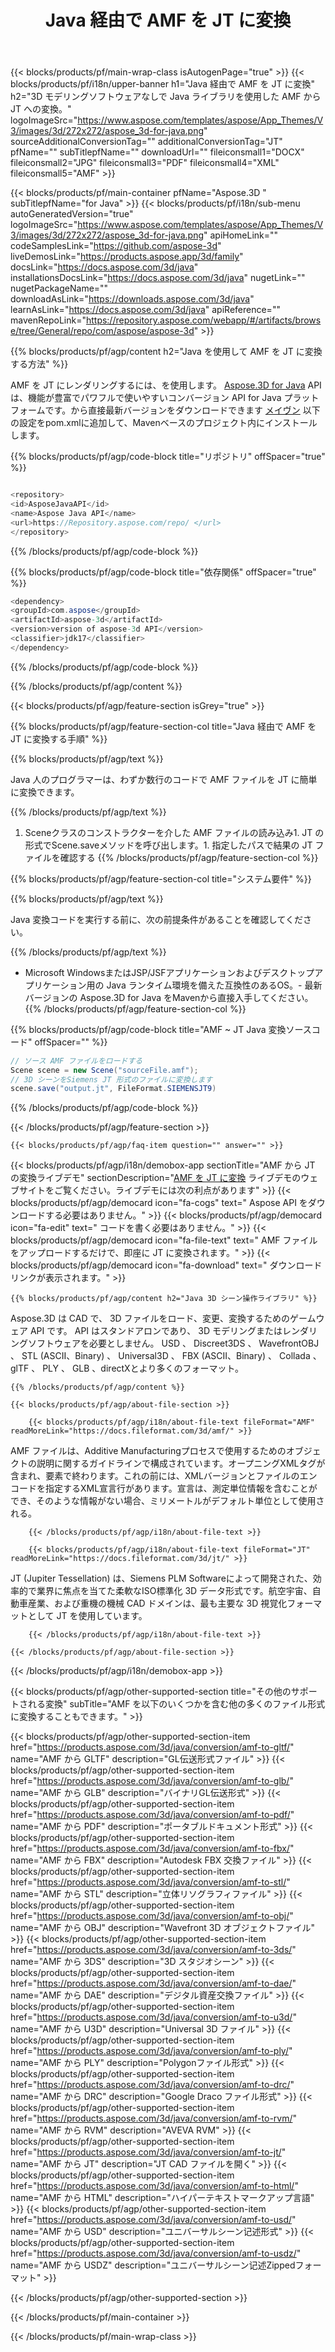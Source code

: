 ﻿---
title: Java 経由で AMF を JT に変換
weight: 530
url: /ja/java/conversion/amf-to-jt/ 
description: AMF 形式の Java ファイルへの変換コードのサンプル。このコード例を使用して、Webまたはデスクトップ Java ベースのアプリケーション内で AMF を JT に変換します。
---
{{< blocks/products/pf/main-wrap-class isAutogenPage="true" >}}
{{< blocks/products/pf/i18n/upper-banner h1="Java 経由で AMF を JT に変換" h2="3D モデリングソフトウェアなしで Java ライブラリを使用した AMF から JT への変換。" logoImageSrc="https://www.aspose.com/templates/aspose/App_Themes/V3/images/3d/272x272/aspose_3d-for-java.png" sourceAdditionalConversionTag="" additionalConversionTag="JT" pfName="" subTitlepfName="" downloadUrl="" fileiconsmall1="DOCX" fileiconsmall2="JPG" fileiconsmall3="PDF" fileiconsmall4="XML" fileiconsmall5="AMF" >}}

{{< blocks/products/pf/main-container pfName="Aspose.3D " subTitlepfName="for Java" >}}
{{< blocks/products/pf/i18n/sub-menu autoGeneratedVersion="true" logoImageSrc="https://www.aspose.com/templates/aspose/App_Themes/V3/images/3d/272x272/aspose_3d-for-java.png" apiHomeLink="" codeSamplesLink="https://github.com/aspose-3d" liveDemosLink="https://products.aspose.app/3d/family" docsLink="https://docs.aspose.com/3d/java" installationsDocsLink="https://docs.aspose.com/3d/java" nugetLink="" nugetPackageName="" downloadAsLink="https://downloads.aspose.com/3d/java" learnAsLink="https://docs.aspose.com/3d/java" apiReference="" mavenRepoLink="https://repository.aspose.com/webapp/#/artifacts/browse/tree/General/repo/com/aspose/aspose-3d" >}}

{{% blocks/products/pf/agp/content h2="Java を使用して AMF を JT に変換する方法" %}}

 AMF を JT にレンダリングするには、を使用します。
 [Aspose.3D for Java](https://products.aspose.com/3d/java) 
 API は、機能が豊富でパワフルで使いやすいコンバージョン API for Java プラットフォームです。から直接最新バージョンをダウンロードできます
 [メイヴン](https://repository.aspose.com/webapp/#/artifacts/browse/tree/General/repo/com/aspose/aspose-3d) 
 以下の設定をpom.xmlに追加して、Mavenベースのプロジェクト内にインストールします。

{{% blocks/products/pf/agp/code-block title="リポジトリ" offSpacer="true" %}}

```cs

<repository>
<id>AsposeJavaAPI</id>
<name>Aspose Java API</name>
<url>https://Repository.aspose.com/repo/ </url>
</repository>


```

{{% /blocks/products/pf/agp/code-block %}}

{{% blocks/products/pf/agp/code-block title="依存関係" offSpacer="true" %}}

```cs
<dependency>
<groupId>com.aspose</groupId>
<artifactId>aspose-3d</artifactId>
<version>version of aspose-3d API</version>
<classifier>jdk17</classifier>
</dependency>


```

{{% /blocks/products/pf/agp/code-block %}}

{{% /blocks/products/pf/agp/content %}}

{{< blocks/products/pf/agp/feature-section isGrey="true" >}}

{{% blocks/products/pf/agp/feature-section-col title="Java 経由で AMF を JT に変換する手順" %}}

{{% blocks/products/pf/agp/text %}}

 Java 人のプログラマーは、わずか数行のコードで AMF ファイルを JT に簡単に変換できます。

{{% /blocks/products/pf/agp/text %}}

1. Sceneクラスのコンストラクターを介した AMF ファイルの読み込み1. JT の形式でScene.saveメソッドを呼び出します。1. 指定したパスで結果の JT ファイルを確認する
{{% /blocks/products/pf/agp/feature-section-col %}}

{{% blocks/products/pf/agp/feature-section-col title="システム要件" %}}

{{% blocks/products/pf/agp/text %}}

 Java 変換コードを実行する前に、次の前提条件があることを確認してください。

{{% /blocks/products/pf/agp/text %}}

- Microsoft WindowsまたはJSP/JSFアプリケーションおよびデスクトップアプリケーション用の Java ランタイム環境を備えた互換性のあるOS。- 最新バージョンの Aspose.3D for Java をMavenから直接入手してください。
{{% /blocks/products/pf/agp/feature-section-col %}}

{{% blocks/products/pf/agp/code-block title="AMF ~ JT Java 変換ソースコード" offSpacer="" %}}

```cs
// ソース AMF ファイルをロードする
Scene scene = new Scene("sourceFile.amf");
// 3D シーンをSiemens JT 形式のファイルに変換します
scene.save("output.jt", FileFormat.SIEMENSJT9)

```

{{% /blocks/products/pf/agp/code-block %}}

{{< /blocks/products/pf/agp/feature-section >}}

    {{< blocks/products/pf/agp/faq-item question="" answer="" >}}
 

<!-- aboutfile Starts -->

{{< blocks/products/pf/agp/i18n/demobox-app sectionTitle="AMF から JT の変換ライブデモ" sectionDescription="[AMF を JT に変換](https://products.aspose.app/3d/conversion/amf-to-jt) ライブデモのウェブサイトをご覧ください。ライブデモには次の利点があります" >}}
        {{< blocks/products/pf/agp/democard icon="fa-cogs" text=" Aspose API をダウンロードする必要はありません。" >}}
        {{< blocks/products/pf/agp/democard icon="fa-edit" text=" コードを書く必要はありません。" >}}
        {{< blocks/products/pf/agp/democard icon="fa-file-text" text=" AMF ファイルをアップロードするだけで、即座に JT に変換されます。" >}}
        {{< blocks/products/pf/agp/democard icon="fa-download" text=" ダウンロードリンクが表示されます。" >}}

    {{% blocks/products/pf/agp/content h2="Java 3D シーン操作ライブラリ" %}}

 Aspose.3D は CAD で、 3D ファイルをロード、変更、変換するためのゲームウェア API です。 API はスタンドアロンであり、 3D モデリングまたはレンダリングソフトウェアを必要としません。 USD 、 Discreet3DS 、 WavefrontOBJ 、 STL (ASCII、Binary) 、 Universal3D 、 FBX (ASCII、Binary) 、 Collada 、 glTF 、 PLY 、 GLB 、directXとより多くのフォーマット。 



    {{% /blocks/products/pf/agp/content %}}

    {{< blocks/products/pf/agp/about-file-section >}}

        {{< blocks/products/pf/agp/i18n/about-file-text fileFormat="AMF" readMoreLink="https://docs.fileformat.com/3d/amf/" >}}

AMF ファイルは、Additive Manufacturingプロセスで使用するためのオブジェクトの説明に関するガイドラインで構成されています。オープニングXMLタグが含まれ、要素で終わります。これの前には、XMLバージョンとファイルのエンコードを指定するXML宣言行があります。宣言は、測定単位情報を含むことができ、そのような情報がない場合、ミリメートルがデフォルト単位として使用される。

        {{< /blocks/products/pf/agp/i18n/about-file-text >}}

        {{< blocks/products/pf/agp/i18n/about-file-text fileFormat="JT" readMoreLink="https://docs.fileformat.com/3d/jt/" >}}

JT (Jupiter Tessellation) は、Siemens PLM Softwareによって開発された、効率的で業界に焦点を当てた柔軟なISO標準化 3D データ形式です。航空宇宙、自動車産業、および重機の機械 CAD ドメインは、最も主要な 3D 視覚化フォーマットとして JT を使用しています。


        {{< /blocks/products/pf/agp/i18n/about-file-text >}}

    {{< /blocks/products/pf/agp/about-file-section >}}

{{< /blocks/products/pf/agp/i18n/demobox-app >}}

<!-- aboutfile Ends -->

{{< blocks/products/pf/agp/other-supported-section title="その他のサポートされる変換" subTitle="AMF を以下のいくつかを含む他の多くのファイル形式に変換することもできます。" >}}

{{< blocks/products/pf/agp/other-supported-section-item href="https://products.aspose.com/3d/java/conversion/amf-to-gltf/" name="AMF から GLTF" description="GL伝送形式ファイル" >}}
{{< blocks/products/pf/agp/other-supported-section-item href="https://products.aspose.com/3d/java/conversion/amf-to-glb/" name="AMF から GLB" description="バイナリGL伝送形式" >}}
{{< blocks/products/pf/agp/other-supported-section-item href="https://products.aspose.com/3d/java/conversion/amf-to-pdf/" name="AMF から PDF" description="ポータブルドキュメント形式" >}}
{{< blocks/products/pf/agp/other-supported-section-item href="https://products.aspose.com/3d/java/conversion/amf-to-fbx/" name="AMF から FBX" description="Autodesk FBX 交換ファイル" >}}
{{< blocks/products/pf/agp/other-supported-section-item href="https://products.aspose.com/3d/java/conversion/amf-to-stl/" name="AMF から STL" description="立体リソグラフィファイル" >}}
{{< blocks/products/pf/agp/other-supported-section-item href="https://products.aspose.com/3d/java/conversion/amf-to-obj/" name="AMF から OBJ" description="Wavefront 3D オブジェクトファイル" >}}
{{< blocks/products/pf/agp/other-supported-section-item href="https://products.aspose.com/3d/java/conversion/amf-to-3ds/" name="AMF から 3DS" description="3D スタジオシーン" >}}
{{< blocks/products/pf/agp/other-supported-section-item href="https://products.aspose.com/3d/java/conversion/amf-to-dae/" name="AMF から DAE" description="デジタル資産交換ファイル" >}}
{{< blocks/products/pf/agp/other-supported-section-item href="https://products.aspose.com/3d/java/conversion/amf-to-u3d/" name="AMF から U3D" description="Universal 3D ファイル" >}}
{{< blocks/products/pf/agp/other-supported-section-item href="https://products.aspose.com/3d/java/conversion/amf-to-ply/" name="AMF から PLY" description="Polygonファイル形式" >}}
{{< blocks/products/pf/agp/other-supported-section-item href="https://products.aspose.com/3d/java/conversion/amf-to-drc/" name="AMF から DRC" description="Google Draco ファイル形式" >}}
{{< blocks/products/pf/agp/other-supported-section-item href="https://products.aspose.com/3d/java/conversion/amf-to-rvm/" name="AMF から RVM" description="AVEVA RVM" >}}
{{< blocks/products/pf/agp/other-supported-section-item href="https://products.aspose.com/3d/java/conversion/amf-to-jt/" name="AMF から JT" description="JT CAD ファイルを開く" >}}
{{< blocks/products/pf/agp/other-supported-section-item href="https://products.aspose.com/3d/java/conversion/amf-to-html/" name="AMF から HTML" description="ハイパーテキストマークアップ言語" >}}
{{< blocks/products/pf/agp/other-supported-section-item href="https://products.aspose.com/3d/java/conversion/amf-to-usd/" name="AMF から USD" description="ユニバーサルシーン记述形式" >}}
{{< blocks/products/pf/agp/other-supported-section-item href="https://products.aspose.com/3d/java/conversion/amf-to-usdz/" name="AMF から USDZ" description="ユニバーサルシーン记述Zippedフォーマット" >}}

{{< /blocks/products/pf/agp/other-supported-section >}}

{{< /blocks/products/pf/main-container >}}
    
{{< /blocks/products/pf/main-wrap-class >}}